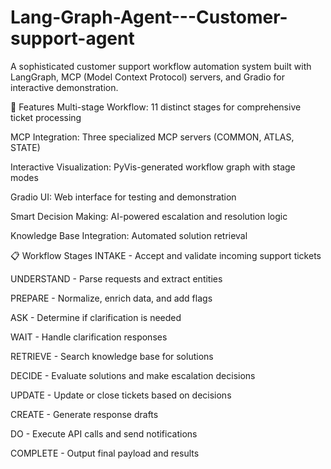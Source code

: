 # Lang-Graph-Agent---Customer-support-agent

A sophisticated customer support workflow automation system built with LangGraph, MCP (Model Context Protocol) servers, and Gradio for interactive demonstration.

🚀 Features
Multi-stage Workflow: 11 distinct stages for comprehensive ticket processing

MCP Integration: Three specialized MCP servers (COMMON, ATLAS, STATE)

Interactive Visualization: PyVis-generated workflow graph with stage modes

Gradio UI: Web interface for testing and demonstration

Smart Decision Making: AI-powered escalation and resolution logic

Knowledge Base Integration: Automated solution retrieval

📋 Workflow Stages
INTAKE - Accept and validate incoming support tickets

UNDERSTAND - Parse requests and extract entities

PREPARE - Normalize, enrich data, and add flags

ASK - Determine if clarification is needed

WAIT - Handle clarification responses

RETRIEVE - Search knowledge base for solutions

DECIDE - Evaluate solutions and make escalation decisions

UPDATE - Update or close tickets based on decisions

CREATE - Generate response drafts

DO - Execute API calls and send notifications

COMPLETE - Output final payload and results
